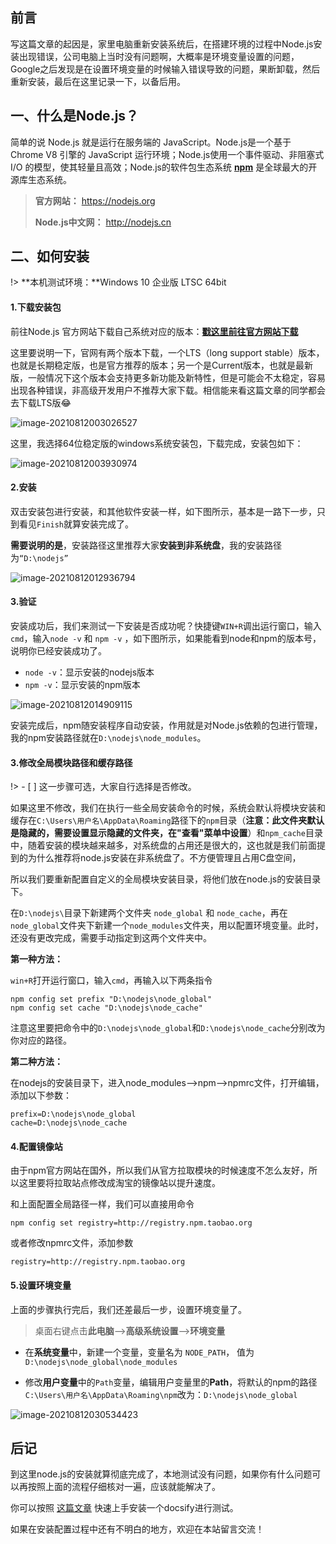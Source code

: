 ## 前言

写这篇文章的起因是，家里电脑重新安装系统后，在搭建环境的过程中Node.js安装出现错误，公司电脑上当时没有问题啊，大概率是环境变量设置的问题，Google之后发现是在设置环境变量的时候输入错误导致的问题，果断卸载，然后重新安装，最后在这里记录一下，以备后用。

## 一、什么是Node.js？

简单的说 Node.js 就是运行在服务端的 JavaScript。Node.js是一个基于 Chrome V8 引擎的 JavaScript 运行环境；Node.js使用一个事件驱动、非阻塞式 I/O 的模型，使其轻量且高效；Node.js的软件包生态系统 [**npm**](https://www.npmjs.com/) 是全球最大的开源库生态系统。

> **官方网站：** https://nodejs.org
>
> **Node.js中文网：** http://nodejs.cn

## 二、如何安装

!> **本机测试环境：**Windows 10 企业版 LTSC  64bit

#### 1.下载安装包

前往Node.js 官方网站下载自己系统对应的版本：[**戳这里前往官方网站下载**](https://nodejs.org/en/download/)

这里要说明一下，官网有两个版本下载，一个LTS（long support stable）版本，也就是长期稳定版，也是官方推荐的版本；另一个是Current版本，也就是最新版，一般情况下这个版本会支持更多新功能及新特性，但是可能会不太稳定，容易出现各种错误，非高级开发用户不推荐大家下载。相信能来看这篇文章的同学都会去下载LTS版😂

![image-20210812003026527](https://cdn.jsdelivr.net/gh/love2wind/cloudimg/img/202108120308598.png)

 

这里，我选择64位稳定版的windows系统安装包，下载完成，安装包如下：

![image-20210812003930974](https://cdn.jsdelivr.net/gh/love2wind/cloudimg/img/202108120308130.png)

####  2.安装

双击安装包进行安装，和其他软件安装一样，如下图所示，基本是一路下一步，只到看见`Finish`就算安装完成了。

**需要说明的是**，安装路径这里推荐大家**安装到非系统盘**，我的安装路径为`“D:\nodejs”`

![image-20210812012936794](https://cdn.jsdelivr.net/gh/love2wind/cloudimg/img/202108120308976.png)

####  3.验证

安装成功后，我们来测试一下安装是否成功呢？快捷键`WIN+R`调出运行窗口，输入`cmd`，输入`node -v` 和 `npm -v` ，如下图所示，如果能看到node和npm的版本号，说明你已经安装成功了。

- `node -v`：显示安装的nodejs版本
- `npm -v`：显示安装的npm版本

![image-20210812014909115](https://cdn.jsdelivr.net/gh/love2wind/cloudimg/img/202108120308710.png)

 安装完成后，npm随安装程序自动安装，作用就是对Node.js依赖的包进行管理，我的npm安装路径就在`D:\nodejs\node_modules`。

#### 3.修改全局模块路径和缓存路径

!> - [ ] 这一步骤可选，大家自行选择是否修改。

如果这里不修改，我们在执行一些全局安装命令的时候，系统会默认将模块安装和缓存在`C:\Users\用户名\AppData\Roaming`路径下的`npm`目录（**注意：此文件夹默认是隐藏的，需要设置显示隐藏的文件夹，在"查看"菜单中设置**）和`npm_cache`目录中，随着安装的模块越来越多，对系统盘的占用还是很大的，这也就是我们前面提到的为什么推荐将node.js安装在非系统盘了。不方便管理且占用C盘空间，

所以我们要重新配置自定义的全局模块安装目录，将他们放在node.js的安装目录下。

在`D:\nodejs\`目录下新建两个文件夹 `node_global` 和 `node_cache`，再在`node_global`文件夹下新建一个`node_modules`文件夹，用以配置环境变量。此时，还没有更改完成，需要手动指定到这两个文件夹中。

**第一种方法：**

`win+R`打开运行窗口，输入`cmd`，再输入以下两条指令

```shell
npm config set prefix "D:\nodejs\node_global"
npm config set cache "D:\nodejs\node_cache"
```

注意这里要把命令中的`D:\nodejs\node_global`和`D:\nodejs\node_cache`分别改为你对应的路径。

**第二种方法：**

在nodejs的安装目录下，进入node_modules—>npm—>npmrc文件，打开编辑，添加以下参数：

```shell
prefix=D:\nodejs\node_global
cache=D:\nodejs\node_cache
```

#### 4.配置镜像站

由于npm官方网站在国外，所以我们从官方拉取模块的时候速度不怎么友好，所以这里要将拉取站点修改成淘宝的镜像站以提升速度。

和上面配置全局路径一样，我们可以直接用命令

`npm config set registry=http://registry.npm.taobao.org`

或者修改npmrc文件，添加参数

`registry=http://registry.npm.taobao.org`

#### 5.设置环境变量

上面的步骤执行完后，我们还差最后一步，设置环境变量了。

> 桌面右键点击**此电脑**—>**高级系统设置**—>**环境变量**

- 在**系统变量**中，新建一个变量，变量名为 `NODE_PATH`， 值为`D:\nodejs\node_global\node_modules`

- 修改**用户变量**中的`Path`变量，编辑用户变量里的**Path**，将默认的npm的路径`C:\Users\用户名\AppData\Roaming\npm`改为：`D:\nodejs\node_global`

![image-20210812030534423](https://cdn.jsdelivr.net/gh/love2wind/cloudimg/img/202108120308356.png)

##  后记

到这里node.js的安装就算彻底完成了，本地测试没有问题，如果你有什么问题可以再按照上面的流程仔细核对一遍，应该就能解决了。

你可以按照 [这篇文章](https://docs.love2wind.com/#/note/site/docsify) 快速上手安装一个docsify进行测试。

如果在安装配置过程中还有不明白的地方，欢迎在本站留言交流！
